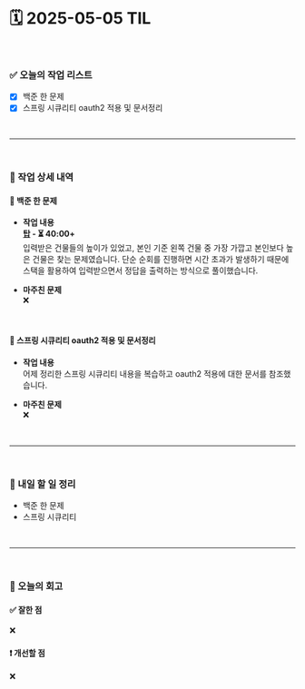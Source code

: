# 🗓️ 2025-05-05 TIL

<br>

### ✅ 오늘의 작업 리스트  
- [x] 백준 한 문제
- [x] 스프링 시큐리티 oauth2 적용 및 문서정리

<br>

---

<br>

### 📌 작업 상세 내역  

#### 🔹 백준 한 문제
- **작업 내용**<br>
**[탑](https://www.acmicpc.net/problem/2493) - ⏳ 40:00+**<br>
입력받은 건물들의 높이가 있었고, 본인 기준 왼쪽 건물 중 가장 가깝고 본인보다 높은 건물은 찾는 문제였습니다. 단순 순회를 진행하면 시간 초과가 발생하기 때문에 스택을 활용하여 입력받으면서 정답을 출력하는 방식으로 풀이했습니다.

- **마주친 문제**<br>
❌

<br>

#### 🔹 스프링 시큐리티 oauth2 적용 및 문서정리
- **작업 내용**<br>
어제 정리한 스프링 시큐리티 내용을 복습하고 oauth2 적용에 대한 문서를 참조했습니다.

- **마주친 문제**<br>
❌

<br>

---

<br>

### 🚀 내일 할 일 정리  

- 백준 한 문제
- 스프링 시큐리티

<br>

---

<br>

### 🧐 오늘의 회고  

#### ✅ 잘한 점
❌

#### ❗ 개선할 점
❌



<br><br><br>